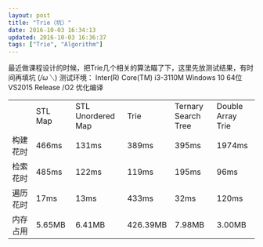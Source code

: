 ```yaml
---
layout: post
title: "Trie（坑）"
date: 2016-10-03 16:34:13
updated: 2016-10-03 16:36:37
tags: ["Trie", "Algorithm"]
---
```


最近做课程设计的时候，把Trie几个相关的算法瞄了下，这里先放测试结果，有时间再填坑 (*/ω＼*) <!--more--> 测试环境： Inter(R) Core(TM) i3-3110M Windows 10 64位 VS2015 Release /O2 优化编译 <table width="510"> <tbody> <tr> <td width="75">&nbsp;</td> <td width="76">STL Map</td> <td width="113">STL Unordered Map</td> <td width="66">Trie</td> <td width="94">Ternary Search Tree</td> <td width="85">Double Array Trie</td> </tr> <tr> <td width="75">构建花时</td> <td width="76">466ms</td> <td width="113">131ms</td> <td width="66">389ms</td> <td width="94">395ms</td> <td width="85">1974ms</td> </tr> <tr> <td width="75">检索花时</td> <td width="76">485ms</td> <td width="113">122ms</td> <td width="66">119ms</td> <td width="94">195ms</td> <td width="85">96ms</td> </tr> <tr> <td width="75">遍历花时</td> <td width="76">17ms</td> <td width="113">13ms</td> <td width="66">433ms</td> <td width="94">32ms</td> <td width="85">120ms</td> </tr> <tr> <td width="75">内存占用</td> <td width="76">5.65MB</td> <td width="113">6.41MB</td> <td width="66">426.39MB</td> <td width="94">7.98MB</td> <td width="85">3.00MB</td> </tr> </tbody> </table>